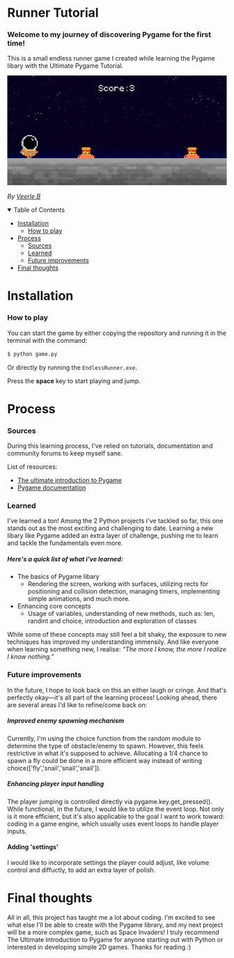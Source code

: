 # Runner Tutorial
### Welcome to my journey of discovering Pygame for the first time!
This is a small endless runner game I created while learning the Pygame libary with the Ultimate Pygame Tutorial.


![Screenshot_Gameplay](graphics/screenshot_gameplay.png)

_By [Veerle B](https://github.com/VeerleIB)_

<details open="open">
<summary>Table of Contents</summary>
    
- [Installation](#installation)
    - [How to play](#how-to-play)
- [Process](#process)
  - [Sources](#sources)
  - [Learned](#learned)
  - [Future improvements](#future-improvements)
- [Final thoughts](#final-thoughts)
  
</details>

# Installation
### How to play
You can start the game by either copying the repository and running it in the terminal with the command:

```sh
$ python game.py
```

Or directly by running the `EndlessRunner.exe`.

Press the **space** key to start playing and jump.

# Process
### Sources
During this learning process, I've relied on tutorials, documentation and community forums to keep myself sane. 

List of resources:
- [The ultimate introduction to Pygame](https://www.youtube.com/watch?v=AY9MnQ4x3zk_)
- [Pygame documentation](https://www.pygame.org/docs/)

### Learned
I've learned a ton! Among the 2 Python projects i've tackled so far, this one stands out as the most exciting and challenging to date. Learning a new libary like Pygame added an extra layer of challenge, pushing me to learn and tackle the fundamentals even more.

##### Here's a quick list of what i've learned: 
- The basics of Pygame libary
  * Rendering the screen, working with surfaces, utilizing rects for positioning and collision detection, managing timers, implementing simple animations, and much more.
- Enhancing core concepts
  * Usage of variables, understanding of new methods, such as: len, randint and choice, introduction and exploration of classes

While some of these concepts may still feel a bit shaky, the exposure to new techniques has improved my understanding immensily. And like everyone when learning something new, I realise: _“The more I know, the more I realize I know nothing.”_

### Future improvements
In the future, I hope to look back on this an either laugh or cringe. And that's perfectly okay—it's all part of the learning process! Looking ahead, there are several areas I'd like to refine/come back on:
##### Improved enemy spawning mechanism
Currently, I'm using the choice function from the random module to determine the type of obstacle/enemy to spawn. However, this feels restrictive in what it's supposed to achieve. Allocating a 1/4 chance to spawn a fly could be done in a more efficient way instead of writing choice(['fly','snail','snail','snail']).
##### Enhancing player input handling
The player jumping is controlled directly via pygame.key.get_pressed(). While functional, in the future, I would like to utilize the event loop. Not only is it more efficient, but it's also applicable to the goal I want to work toward: coding in a game engine, which usually uses event loops to handle player inputs.
#### Adding 'settings'
I would like to incorporate settings the player could adjust, like volume control and diffuctly, to add an extra layer of polish.

# Final thoughts
All in all, this project has taught me a lot about coding. I'm excited to see what else I'll be able to create with the Pygame library, and my next project will be a more complex game, such as Space Invaders! I truly recommend The Ultimate Introduction to Pygame for anyone starting out with Python or interested in developing simple 2D games.
Thanks for reading :)
